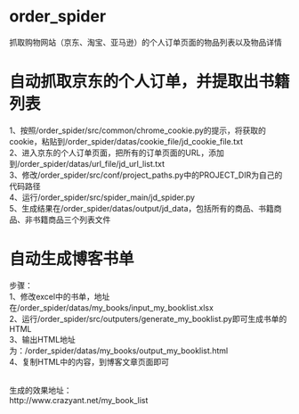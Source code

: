 # order_spider
抓取购物网站（京东、淘宝、亚马逊）的个人订单页面的物品列表以及物品详情

# 自动抓取京东的个人订单，并提取出书籍列表

1、按照/order_spider/src/common/chrome_cookie.py的提示，将获取的cookie，粘贴到/order_spider/datas/cookie_file/jd_cookie_file.txt<br/>
2、进入京东的个人订单页面，把所有的订单页面的URL，添加到/order_spider/datas/url_file/jd_url_list.txt
<br/>
3、修改/order_spider/src/conf/project_paths.py中的PROJECT_DIR为自己的代码路径
<br/>
4、运行/order_spider/src/spider_main/jd_spider.py
<br/>
5、生成结果在/order_spider/datas/output/jd_data，包括所有的商品、书籍商品、非书籍商品三个列表文件


# 自动生成博客书单
步骤：
<br/>
1、修改excel中的书单，地址在/order_spider/datas/my_books/input_my_booklist.xlsx
<br/>
2、运行/order_spider/src/outputers/generate_my_booklist.py即可生成书单的HTML
<br/>
3、输出HTML地址为：/order_spider/datas/my_books/output_my_booklist.html
<br/>
4、复制HTML中的内容，到博客文章页面即可
<br/>

<br/>
生成的效果地址：<br/>
http://www.crazyant.net/my_book_list

